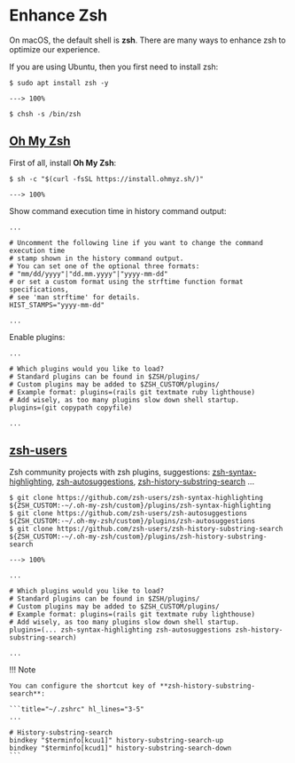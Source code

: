# Enhance Zsh

On macOS, the default shell is **zsh**. There are many ways to enhance zsh to optimize our experience.

If you are using Ubuntu, then you first need to install zsh:

<!-- termynal -->

```shell
$ sudo apt install zsh -y

---> 100%

$ chsh -s /bin/zsh
```

## [Oh My Zsh](https://github.com/ohmyzsh/ohmyzsh)

First of all, install **Oh My Zsh**:

<!-- termynal -->

```shell
$ sh -c "$(curl -fsSL https://install.ohmyz.sh/)"

---> 100%
```

Show command execution time in history command output:

```title="~/.zshrc" hl_lines="9"
...

# Uncomment the following line if you want to change the command execution time
# stamp shown in the history command output.
# You can set one of the optional three formats:
# "mm/dd/yyyy"|"dd.mm.yyyy"|"yyyy-mm-dd"
# or set a custom format using the strftime function format specifications,
# see 'man strftime' for details.
HIST_STAMPS="yyyy-mm-dd"

...
```

Enable plugins:

```title="~/.zshrc" hl_lines="8"
...

# Which plugins would you like to load?
# Standard plugins can be found in $ZSH/plugins/
# Custom plugins may be added to $ZSH_CUSTOM/plugins/
# Example format: plugins=(rails git textmate ruby lighthouse)
# Add wisely, as too many plugins slow down shell startup.
plugins=(git copypath copyfile)

...
```


## [zsh-users](https://github.com/zsh-users)

Zsh community projects with zsh plugins, suggestions:
[zsh-syntax-highlighting](https://github.com/zsh-users/zsh-syntax-highlighting), 
[zsh-autosuggestions](https://github.com/zsh-users/zsh-autosuggestions), 
[zsh-history-substring-search](https://github.com/zsh-users/zsh-history-substring-search) ...


<!-- termynal -->

```shell
$ git clone https://github.com/zsh-users/zsh-syntax-highlighting ${ZSH_CUSTOM:-~/.oh-my-zsh/custom}/plugins/zsh-syntax-highlighting
$ git clone https://github.com/zsh-users/zsh-autosuggestions ${ZSH_CUSTOM:-~/.oh-my-zsh/custom}/plugins/zsh-autosuggestions
$ git clone https://github.com/zsh-users/zsh-history-substring-search ${ZSH_CUSTOM:-~/.oh-my-zsh/custom}/plugins/zsh-history-substring-search

---> 100%
```

```title="~/.zshrc" hl_lines="8"
...

# Which plugins would you like to load?
# Standard plugins can be found in $ZSH/plugins/
# Custom plugins may be added to $ZSH_CUSTOM/plugins/
# Example format: plugins=(rails git textmate ruby lighthouse)
# Add wisely, as too many plugins slow down shell startup.
plugins=(... zsh-syntax-highlighting zsh-autosuggestions zsh-history-substring-search)

...
```

!!! Note
    
    You can configure the shortcut key of **zsh-history-substring-search**:

    ```title="~/.zshrc" hl_lines="3-5"
    ... 

    # History-substring-search
    bindkey "$terminfo[kcuu1]" history-substring-search-up
    bindkey "$terminfo[kcud1]" history-substring-search-down
    ```
